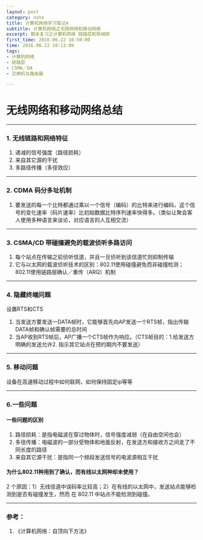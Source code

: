 ```yaml
---
layout: post
category: note
title: 计算机网络学习笔记4
subtitle: 计算机网络之无限网络和移动网络
excerpt: 期末复习之计算机网络 链路层和局域网
first_time: 2016.06.22 16:50:00
time: 2016.06.22 18:13:09
tags:
- 计算机网络
- 链路层
- CSMA／DA
- 交换机与路由器

---
```


# 无线网络和移动网络总结

---
### 1. 无线链路和网络特征
1. 递减的信号强度（路径损耗）
2. 来自其它源的干扰
3. 多路径传播（多径效应）

----
### 2. CDMA 码分多址机制
1. 要发送的每一个比特都通过乘以一个信号（编码）的比特来进行编码，这个信号的变化速率（码片速率）比初始数据比特序列速率快得多。（类似让聚会客人使用多种语言来谈论，对应语言的人互相交流）


----
### 3. CSMA/CD 带碰撞避免的载波侦听多路访问

1. 每个站点在传输之前侦听信道，并且一旦侦听到该信道忙则抑制传输
2. 它与以太网的载波侦听技术的区别：802.11使用碰撞避免而非碰撞检测；802.11使用链路层确认／重传（ARQ）机制

-----
### 4. 隐藏终端问题
设置RTS和CTS
1. 当发送方要发送一DATA帧时，它能够首先向AP发送一个RTS帧，指出传输DATA帧和确认帧需要的总时间
2. 当AP收到RTS帧后，AP广播一个CTS帧作为响应。（CTS帧目的：1.给发送方明确的发送允许2. 指示其它站点在预约期内不要发送）

-----
### 5. 移动问题
设备在高速移动过程中如何联网，如何保持固定ip等等

----
### 6.一些问题
#### 一些问题的区别
1. 路径损耗：是指电磁波在穿过物体时，信号强度减弱（在自由空间也会）
2. 多径传播：电磁波的一部分受物体和地面反射，在发送方和接收方之间走了不同长度的路径
3. 来自其它源干扰：是指同一个频段发送信号的电波源相互干扰

#### 为什么802.11种用到了确认，而有线以太网种却未使用？
2 个原因：1）无线信道中误码率比较高；2）在有线的以太网中，发送站点能够检测到是否有碰撞发生，然而 在 802.11 中站点不能检测到碰撞。

--- 
###  参考：
1. 《计算机网络：自顶向下方法》 